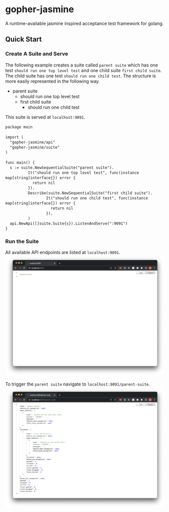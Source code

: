 # gopher-jasmine
A runtime-available jasmine inspired acceptance test framework for golang.
## Quick Start
### Create A Suite and Serve
The following example creates a suite called `parent suite` which has one test `should run one top level test` and one child suite `first child suite`. The child suite has one test `should run one child test`.
The structure is more easily represented in the following way.
* parent suite
  * should run one top level test
  * first child suite
    * should run one child test
    
This suite is served at `localhost:9091`.
```golang
package main

import (
  "gopher-jasmine/api"
  "gopher-jasmine/suite"
)

func main() {
  s := suite.NewSequentialSuite("parent suite").
          It("should run one top level test", func(instance map[string]interface{}) error {
            return nil
          }).
          Describe(suite.NewSequentialSuite("first child suite").
                  It("should run one child test", func(instance map[string]interface{}) error {
                    return nil
                  }),
          )
  api.NewApi([]suite.Suite{s}).ListenAndServe(":9091")
}
```
### Run the Suite
All available API endpoints are listed at `localhost:9091`. 
![](endpoints.png)

To trigger the `parent suite` navigate to `localhost:9091/parent-suite`.
![](parent%20suite.png)
